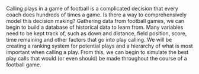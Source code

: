 Calling plays in a game of football is a complicated decision that every coach does hundreds of times a game. Is there a way to comprehensively model this decision making? Gathering data from football games, we can begin to build a database of historical data to learn from. Many variables need to be kept track of, such as down and distance, field position, score, time remaining and other factors that go into play calling. We will be creating a ranking system for potential plays and a hierarchy of what is most important when calling a play. From this, we can begin to simulate the best play calls that would (or even should) be made throughout the course of a football game.
